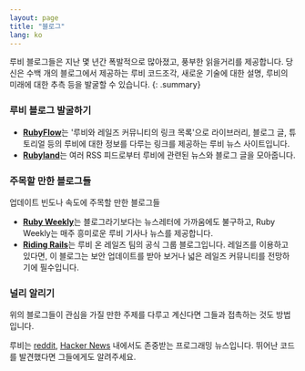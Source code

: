 ```yaml
---
layout: page
title: "블로그"
lang: ko
---
```


루비 블로그들은 지난 몇 년간 폭발적으로 많아졌고, 풍부한 읽을거리를
제공합니다. 당신은 수백 개의 블로그에서 제공하는 루비 코드조각,
새로운 기술에 대한 설명, 루비의 미래에 대한 추측 등을 발굴할 수
있습니다.
{: .summary}

### 루비 블로그 발굴하기

* [**RubyFlow**][rubyflow]는 '루비와 레일즈 커뮤니티의 링크 목록'으로
  라이브러리, 블로그 글, 튜토리얼 등의 루비에 대한 정보를 다루는 링크를
  제공하는 루비 뉴스 사이트입니다.
* [**Rubyland**][rubyland]는 여러 RSS 피드로부터 루비에 관련된 뉴스와 블로그
  글을 모아줍니다.

### 주목할 만한 블로그들

업데이트 빈도나 속도에 주목할 만한 블로그들

* [**Ruby Weekly**][ruby-weekly]는 블로그라기보다는 뉴스레터에 가까움에도
  불구하고, Ruby Weekly는 매주 흥미로운 루비 기사나 뉴스를 제공합니다.
* [**Riding Rails**][riding-rails]는 루비 온 레일즈 팀의 공식 그룹 블로그입니다.
  레일즈를 이용하고 있다면, 이 블로그는 보안 업데이트를 받아 보거나 넓은 레일즈 커뮤니티를
  전망하기에 필수입니다.

### 널리 알리기

위의 블로그들이 관심을 가질 만한 주제를 다루고
계신다면 그들과 접촉하는 것도 방법입니다.

루비는 [reddit][reddit], [Hacker News][hn] 내에서도
존중받는 프로그래밍 뉴스입니다. 뛰어난 코드를 발견했다면 그들에게도 알려주세요.


[rubyflow]: http://www.rubyflow.com/
[rubyland]: http://rubyland.news/
[ruby-weekly]: https://rubyweekly.com/
[riding-rails]: http://weblog.rubyonrails.org/
[reddit]: http://www.reddit.com/r/ruby
[hn]: http://news.ycombinator.com/
